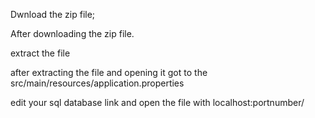 Dwnload the zip file;

After downloading the zip file.

extract the file
 
 after extracting the file and opening it got to the src/main/resources/application.properties

 edit your sql database link 
 and open the file with localhost:portnumber/
